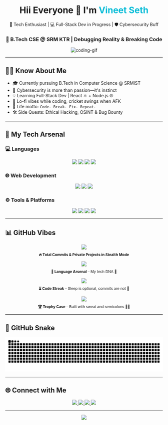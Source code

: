 <h1 align="center">Hii Everyone 👋 I'm <span style="color:#00bcd7;">Vineet Seth</span></h1>

<p align="center">
  🧠 Tech Enthusiast | 💻 Full-Stack Dev in Progress | 🛡️ Cybersecurity Buff  
</p>

<h3 align="center">🚀 B.Tech CSE @ SRM KTR | Debugging Reality & Breaking Code</h3>

<p align="center">
  <img src="https://media.giphy.com/media/du3J3cXyzhj75IOgvA/giphy.gif" width="210" alt="coding-gif" />
</p>

---

## 👨‍💻 Know About Me

- 🎓 Currently pursuing B.Tech in Computer Science @ SRMIST  
- 🔐 Cybersecurity is more than passion—it's instinct  
- 💡 Learning Full-Stack Dev | React ⚛️ + Node.js 🌐  
- 🧘 Lo-fi vibes while coding, cricket swings when AFK  
- 🧩 Life motto: `Code. Break. Fix. Repeat.`  
- 🛠️ Side Quests: Ethical Hacking, OSINT & Bug Bounty  

---

## 🚀 My Tech Arsenal

### 💻 Languages
<p align="center">
  <img src="https://img.shields.io/badge/C++-00599C?style=for-the-badge&logo=c%2B%2B&logoColor=white"/>
  <img src="https://img.shields.io/badge/C-A8B9CC?style=for-the-badge&logo=c&logoColor=white"/>
  <img src="https://img.shields.io/badge/Java-ED8B00?style=for-the-badge&logo=java&logoColor=white"/>
  <img src="https://img.shields.io/badge/Python-3776AB?style=for-the-badge&logo=python&logoColor=white"/>
</p>

### 🌐 Web Development
<p align="center">
  <img src="https://img.shields.io/badge/HTML5-E34F26?style=for-the-badge&logo=html5&logoColor=white"/>
  <img src="https://img.shields.io/badge/CSS3-1572B6?style=for-the-badge&logo=css3&logoColor=white"/>
  <img src="https://img.shields.io/badge/JavaScript-F7DF1E?style=for-the-badge&logo=javascript&logoColor=black"/>
</p>

### ⚙️ Tools & Platforms
<p align="center">
  <img src="https://img.shields.io/badge/VS_Code-007ACC?style=for-the-badge&logo=visualstudiocode&logoColor=white"/>
  <img src="https://img.shields.io/badge/Git-F05032?style=for-the-badge&logo=git&logoColor=white"/>
  <img src="https://img.shields.io/badge/GitHub-181717?style=for-the-badge&logo=github&logoColor=white"/>
  <img src="https://img.shields.io/badge/Windows-0078D6?style=for-the-badge&logo=windows&logoColor=white"/>
</p>

---

## 📊 GitHub Vibes

<p align="center">
  <img src="https://github-readme-stats.vercel.app/api?username=Vineet2511SRM&show_icons=true&theme=dracula&count_private=true" height="200"/>
  <br><sub><strong>🔥 Total Commits & Private Projects in Stealth Mode</strong></sub>
</p>

<p align="center">
  <img src="https://github-readme-stats.vercel.app/api/top-langs/?username=Vineet2511SRM&layout=compact&theme=dracula"/>
  <br><sub><strong>🧠 Language Arsenal</strong> – My tech DNA 🧬</sub>
</p>

<p align="center">
  <img src="https://github-readme-streak-stats.herokuapp.com/?user=Vineet2511SRM&theme=dracula"/>
  <br><sub><strong>⏳ Code Streak</strong> – Sleep is optional, commits are not 😤</sub>
</p>

<p align="center">
  <img src="https://github-profile-trophy.vercel.app/?username=Vineet2511SRM&theme=dracula&no-frame=true&row=2&column=4"/>
  <br><sub><strong>🏆 Trophy Case</strong> – Built with sweat and semicolons 🧠🔥</sub>
</p>

---

## 🐍 GitHub Snake

![GitHub Snake](https://raw.githubusercontent.com/Vineet2511SRM/Vineet2511SRM/output/github-contribution-grid-snake.svg)

---

## 🌐 Connect with Me

<p align="center">
  <a href="mailto:emperorvineet7@gmail.com">
    <img src="https://img.shields.io/badge/Gmail-D14836?style=for-the-badge&logo=gmail&logoColor=white"/>
  </a>
  <a href="https://github.com/Vineet2511SRM">
    <img src="https://img.shields.io/badge/GitHub-181717?style=for-the-badge&logo=github"/>
  </a>
  <a href="https://www.linkedin.com/in/vineet-seth-92a09532b/">
    <img src="https://img.shields.io/badge/LinkedIn-0A66C2?style=for-the-badge&logo=linkedin&logoColor=white"/>
  </a>
  <a href="https://www.instagram.com/vineet__seth/">
    <img src="https://img.shields.io/badge/Instagram-E4405F?style=for-the-badge&logo=instagram&logoColor=white"/>
  </a>
</p>

---

<p align="center">
  <img src="https://readme-typing-svg.herokuapp.com?font=JetBrains+Mono&color=F73C94&size=22&center=true&vCenter=true&width=700&lines=Full-Stack+Dev+In+Progress...;Cybersecurity+Learner+%F0%9F%94%90;Code.+Break.+Fix.+Repeat.;Push+to+Origin+Dreams;Chasing+0s+and+1s+with+Cricket+Bats+%F0%9F%8F%8E%F0%9F%92%BB" />
</p>
